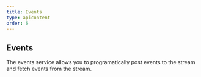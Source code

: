 ```yaml
---
title: Events
type: apicontent
order: 6
---
```


## Events
The events service allows you to programatically post events to the stream and fetch events from the stream.
